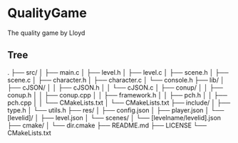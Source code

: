 # QualityGame
The quality game by Lloyd

## Tree

.
├── src/
│   ├── main.c
│   ├── level.h
│   ├── level.c
│   ├── scene.h
│   ├── scene.c
│   ├── character.h
│   ├── character.c
│   └── console.h
├── lib/
│   ├── cJSON/
│   │   ├── cJSON.h
│   │   └── cJSON.c
│   ├── conup/
│   │   ├── conup.h
│   │   ├── conup.cpp
│   │   ├── framework.h
│   │   ├── pch.h
│   │   ├── pch.cpp
│   │   └── CMakeLists.txt
│   └── CMakeLists.txt
├── include/
│   ├── type.h
│   └── utils.h
├── res/
│   ├── config.json
│   ├── player.json
│   └── [levelid]/
│       ├── level.json
│       └── scenes/
│           └── [levelname/levelid].json
├── cmake/
│   └── dir.cmake
├── README.md
├── LICENSE
└── CMakeLists.txt

